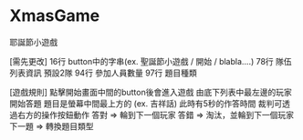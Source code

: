 # XmasGame
耶誕節小遊戲

[需先更改]
16行 button中的字串(ex. 聖誕節小遊戲 / 開始 / blabla....)
78行 隊伍列表資訊 預設2隊
94行 參加人員數量
97行 題目種類

[遊戲規則]
點擊開始畫面中間的button後會進入遊戲
由底下列表中最左邊的玩家開始答題
題目是螢幕中間最上方的 (ex. 吉祥話)
此時有5秒的作答時間
裁判可透過右方的操作按鈕動作
答對 => 輪到下一個玩家
答錯 => 淘汰，並輪到下一個玩家
下一題 => 轉換題目類型
